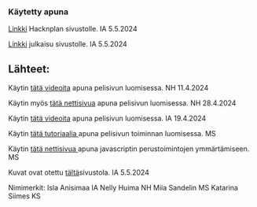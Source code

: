 ### Käytetty apuna
<p><a href="https://app.hacknplan.com/p/201770/kanban?categoryId=0&boardId=0">Linkki</a> Hacknplan sivustolle. IA 5.5.2024</p>
<p><a href="#">Linkki</a> julkaisu sivustolle. IA 5.5.2024</p>

<h2>Lähteet:</h2>
<p>Käytin <a href="https://www.youtube.com/watch?v=4AHot187Lj0">tätä videoita</a> apuna pelisivun luomisessa. NH 11.4.2024</p>
<p>Käytin myös <a href="https://codeactually.com/interactivequiz_dropdown.html">tätä nettisivua</a> 
apuna pelisivun luomisessa. NH 28.4.2024</p>
<p>Käytin <a href="https://www.youtube.com/watch?v=PBcqGxrr9g8&ab_channel=GreatStack">tätä videoita</a> apuna pelisivun luomisessa. IA 19.4.2024</p>
<p>Käytin <a href="https://tahazsh.com/blog/seamless-ui-with-js-drag-to-reorder-example"> tätä tutoriaalia </a> apuna pelisivun toiminnan luomisessa. MS</p>
<p>Käytin <a href="https://www.w3schools.com/js/default.asp"> tätä nettisivua </a> apuna javascriptin perustoimintojen ymmärtämiseen. MS</p>
<p>Kuvat ovat otettu <a href="https://pixabay.com/fi/">tältä</a>sivustola. IA 5.5.2024</p>

<p>Nimimerkit:
Isla Anisimaa IA
Nelly Huima NH
Miia Sandelin MS
Katarina Siimes KS</p>